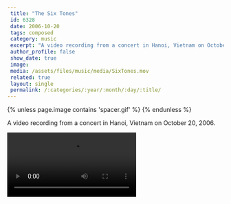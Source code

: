 ```yaml
---
 title: "The Six Tones"
 id: 6328
 date: 2006-10-20
 tags: composed
 category: music
 excerpt: "A video recording from a concert in Hanoi, Vietnam on October 20, 2006...."
 author_profile: false
 show_date: true
 image: 
 media: /assets/files/music/media/SixTones.mov
 related: true
 layout: single
 permalink: /:categories/:year/:month/:day/:title/
---
```

{% unless page.image contains 'spacer.gif' %}
{% endunless %}

A video recording from a concert in Hanoi, Vietnam on October 20, 2006.

![](/assets/files/music/media/SixTones.mov)
